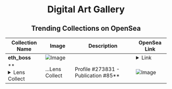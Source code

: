 <div align="center">

# Digital Art Gallery

## Trending Collections on OpenSea

| Collection Name                       | Image                                                                                     | Description                       | OpenSea Link                                                                                          |
|---------------------------------------|-------------------------------------------------------------------------------------------|-----------------------------------|--------------------------------------------------------------------------------------------------------|
| **eth_boss** | ![Image](https://i.seadn.io/s/raw/files/6a9c2c56077cee47c8390bb1e2e927cf.jpg?w=500&auto=format?w=200&auto=format) |  | <details><summary>Link</summary>[eth_boss](https://opensea.io/collection/eth-boss-1)</details> |
| **<details><summary>Lens Collect | ...</summary>Lens Collect | Profile #273831 - Publication #85</details>** | ![Image](https://i.seadn.io/s/raw/files/509f01e67db7b875fdb202bf016a2b85.jpg?w=500&auto=format?w=200&auto=format) |  | <details><summary>Link</summary>[Lens Collect | Profile #273831 - Publication #85](https://opensea.io/collection/lens-collect-profile-273831-publication-85)</details> |

</div>